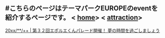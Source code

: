 #こちらのページはテーマパークEUROPEのeventを紹介するページです。
<
[home](https://takajo-soft03.github.io/europe/)>
<
[attraction](https://takajo-soft03.github.io/europe/attraction)>
-------------------------------------------------------------------------------------------
[20xx/**/++ | 第３２回エポルエくんパレード開催！ 夢の時間を過ごしましょう](https://takajo-soft03.github.io/europe/event/eporue)<br>

